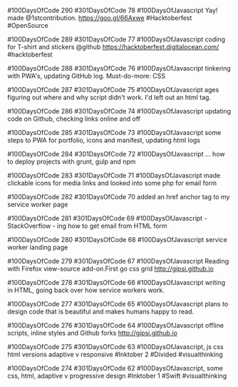 #100DaysOfCode 290 #301DaysOfCode 78 #100DaysOfJavascript Yay!  made  @1stcontribution. https://goo.gl/66Axwe 
 #Hacktoberfest #OpenSource

#100DaysOfCode 289 #301DaysOfCode 77 #100DaysOfJavascript coding for  T-shirt and stickers @github https://hacktoberfest.digitalocean.com/  #hacktoberfest

#100DaysOfCode 288 #301DaysOfCode 76
#100DaysOfJavascript tinkering with PWA's, updating GitHub log. Must-do-more: CSS

#100DaysOfCode 287 #301DaysOfCode 75
#100DaysOfJavascript ages figuring out where and why script didn't work. I'd left out an html tag.

#100DaysOfCode 286  #301DaysOfCode 74 #100DaysOfJavascript updating code on Github, checking links online and off

#100DaysOfCode 285  #301DaysOfCode 73 #100DaysOfJavascript some steps to PWA for portfolio, icons and manifest, updating html logs

#100DaysOfCode 284  #301DaysOfCode 72 #100DaysOfJavascript ...  how to deploy projects with grunt, gulp and npm

#100DaysOfCode 283  #301DaysOfCode 71 #100DaysOfJavascript made  clickable icons for media links and looked into some php for email form

#100DaysOfCode 282   #301DaysOfCode 70 added an href anchor tag to my service worker page

#100DaysOfCode 281 #301DaysOfCode 69 #100DaysOfJavascript - StackOverflow - ing how to get email from HTML form

#100DaysOfCode 280 #301DaysOfCode 68 #100DaysOfJavascript service worker landing page

#100DaysOfCode 279 #301DaysOfCode 67 #100DaysOfJavascript Reading with Firefox view-source add-on.First go css grid http://gipsi.github.io 

#100DaysOfCode 278 #301DaysOfCode 66 #100DaysOfJavascript writing in HTML, going back over how service workers work.

#100DaysOfCode 277 #301DaysOfCode 65 #100DaysOfJavascript plans to design code that is beautiful and makes  humans happy to read.

#100DaysOfCode 276 #301DaysOfCode 64 #100DaysOfJavascript offline scripts, inline styles and Github forks http://gipsi.github.io 

#100DaysOfCode 275 #301DaysOfCode 63 #100DaysOfJavascript,  js css html versions adaptive v responsive  #Inktober 2 #Divided #visualthinking

#100DaysOfCode 274 #301DaysOfCode 62 #100DaysOfJavascript, some css, html, adaptive v progressive design #Inktober 1 #Swift #visualthinking
